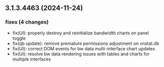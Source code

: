 ## 3.1.3.4463 (2024-11-24)

### fixes (4 changes)

- fix(UI): properly destroy and reinitialize bandwidth charts on panel toggle
- fix(qb update): remove premature permissions adjustment on vnstat.db
- fix(UI): correct DOM events for bw data multi-interface chart updates
- fix(UI): resolve bw data rendering issues with tables and charts for multiple interfaces
